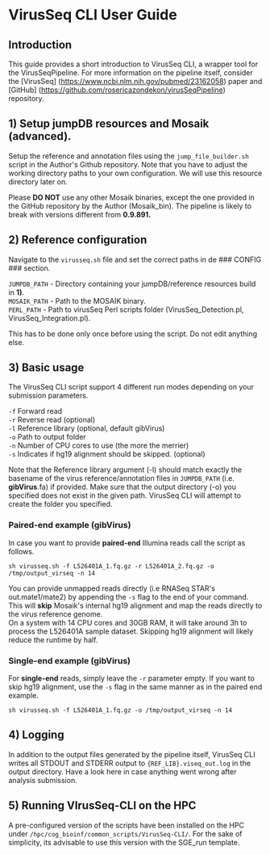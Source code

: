# VirusSeq CLI User Guide

## Introduction

This guide provides a short introduction to VirusSeq CLI, a wrapper tool for the VirusSeqPipeline. For more information on the pipeline itself, consider the [VirusSeq] (https://www.ncbi.nlm.nih.gov/pubmed/23162058) paper and [GitHub] (https://github.com/rosericazondekon/virusSeqPipeline) repository.   

## 1) Setup jumpDB resources and Mosaik (advanced).

Setup the reference and annotation files using the `jump_file_builder.sh` script in the Author's Github repository. Note that you have to adjust the working directory paths to your own configuration. We will use this resource directory later on.

Please <b>DO NOT</b> use any other Mosaik binaries, except the one provided in the GitHub repository by the Author (Mosaik_bin). The pipeline is likely to break with versions different from <b>0.9.891.</b>

## 2) Reference configuration

Navigate to the `virusseq.sh` file and set the correct paths in de ### CONFIG ### section.

`JUMPDB_PATH` - Directory containing your jumpDB/reference resources build in <b>1)</b>. <br>
`MOSAIK_PATH` - Path to the MOSAIK binary. <br>
`PERL_PATH` - Path to virusSeq Perl scripts folder (VirusSeq_Detection.pl, VirusSeq_Integration.pl).


This has to be done only once before using the script. Do not edit anything else.

## 3) Basic usage   

The VirusSeq CLI script support 4 different run modes depending on your submission parameters. 


`-f` Forward read <br>
`-r` Reverse read (optional) <br>
`-l` Reference library (optional, default gibVirus)  <br>
`-o` Path to output folder <br>
`-n` Number of CPU cores to use (the more the merrier) <br>
`-s` Indicates if hg19 alignment should be skipped. (optional)

Note that the Reference library argument (-l) should match exactly the basename of the virus reference/annotation files in  `JUMPDB_PATH` (i.e. <b>gibVirus</b>.fa) if provided. Make sure that the output directory (-o) you specified does not exist in the given path. VirusSeq CLI will attempt to create the folder you specified.

### Paired-end example (gibVirus) ###

In case you want to provide <b>paired-end</b> Illumina reads call the script as follows. 

`sh virusseq.sh -f L526401A_1.fq.gz -r L526401A_2.fq.gz -o /tmp/output_virseq -n 14`

You can provide unmapped reads directly (i.e RNASeq STAR's out.mate1/mate2) by appending the `-s` flag to the end of your command. This will <b>skip</b> Mosaik's internal hg19 alignment and map the reads directly to the virus reference genome.  
On a system with 14 CPU cores and 30GB RAM, it will take around 3h to process the L526401A sample dataset. Skipping hg19 alignment will likely reduce the runtime by half. 

### Single-end example (gibVirus)

For <b>single-end</b> reads, simply leave the `-r` parameter empty. If you want to skip hg19 alignment, use the `-s` flag in the same manner as in the paired end example.    

`sh virusseq.sh -f L526401A_1.fq.gz -o /tmp/output_virseq -n 14`

## 4) Logging
In addition to the output files generated by the pipeline itself, VirusSeq CLI writes all STDOUT and STDERR output to `{REF_LIB}.viseq_out.log` in the output directory. Have a look here in case anything went wrong after analysis submission.


## 5) Running VIrusSeq-CLI on the HPC

A pre-configured version of the scripts have been installed on the HPC under `/hpc/cog_bioinf/common_scripts/VirusSeq-CLI/`. For the sake of simplicity, its advisable to use this version with the SGE_run template.


















 
